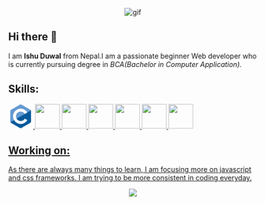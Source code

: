 <p align="center"><img alt="gif" src="https://media0.giphy.com/media/qgQUggAC3Pfv687qPC/giphy.gif" height="200" width="300"></p>
<h2 >Hi there 👋</h2>
<p>I am <b>Ishu Duwal</b> from Nepal.I am a passionate beginner Web developer who is currently pursuing degree in <i>BCA(Bachelor in Computer Application).</i></p>
<h2>Skills:</h2>
<a href="#"><img src="https://raw.githubusercontent.com/devicons/devicon/master/icons/c/c-original.svg" height="50" width="50"</a>
<a href="#"><img src="" height="50" width="50"</a>
<a href="#"><img src="" height="50" width="50"</a>
<a href="#"><img src="" height="50" width="50"</a>
<a href="#"><img src="" height="50" width="50"</a>
<a href="#"><img src="" height="50" width="50"</a>
<a href="#"><img src="" height="50" width="50"</a>  
<h2>Working on:</h2>
<p>As there are always many things to learn, I am focusing more on javascript and css frameworks. I am trying to be more consistent in coding everyday.</p>   
<p align="center"><img src="https://github-readme-stats.vercel.app/api?username=ishuduwal"></p>

